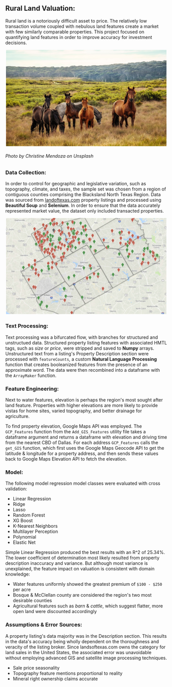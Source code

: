 ## Rural Land Valuation:

Rural land is a notoriously difficult asset to price. The relatively low transaction volume coupled with nebulous land features create a market with few similarly comparable properties. This project focused on quantifying land features in order to improve accuracy for investment decisions.

<p align="center">
<img src="https://github.com/rwmyers46/Rural-Land-Valuation/blob/master/images/horses.jpg" width="500" height="300"/>
</p>

###### *Photo by Christine Mendoza on Unsplash*

### Data Collection:

In order to control for geographic and legislative variation, such as topography, climate, and taxes, the sample set was chosen from a region of contiguous counties comprising the Blacksland North Texas Region. Data was sourced from [landoftexas.com](https://www.landsoftexas.com/) property listings and processed using **Beautiful Soup** and **Selenium**. In order to ensure that the data accurately represented market value, the dataset only included transacted properties.

<p align="center">
<img src="https://github.com/rwmyers46/Rural-Land-Valuation/blob/master/images/blacklands_region.png" width="500" height="300"/>
</p>

### Text Processing:

Text processing was a bifurcated flow, with branches for structured and unstructued data. Structured property listing features with associated HMTL tags, such as *size* or *price*, were stripped and saved to **Numpy** arrays. Unstructured text from a listing's Property Description section were processed with `featureCounts`, a custom **Natural Language Processing** function that creates booleanized features from the presence of an approximate word. The data were then recombined into a dataframe with the `ArrayMaker` function.

### Feature Engineering:

Next to water features, elevation is perhaps the region's most sought after land feature. Properties with higher elevations are more likely to provide vistas for home sites, varied topography, and better drainage for agriculture.

To find property elevation, Google Maps API was employed. The `GCP_Features` function from the `Add_GIS_Features` utility file takes a dataframe argument and returns a dataframe with elevation and driving time from the nearest CBD of Dallas. For each address `GCP_Features` calls the `get_GIS` function, which first uses the Google Maps Geocode API to get the latitude & longitude for a property address, and then sends these values back to Google Maps Elevation API to fetch the elevation.

### Model:

The following model regression model classes were evaluated with cross validation:

* Linear Regression
* Ridge
* Lasso
* Random Forest
* XG Boost
* K-Nearest Neighbors
* Multilayer Perception
* Polynomial
* Elastic Net

Simple Linear Regression produced the best results with an R^2 of 25.34%. The lower coefficient of determination most likely resulted from property description inaccuracy and variance. But although most variance is unexplained, the feature impact on valuation is consistent with domain knowledge:

* Water features uniformly showed the greatest premium of `$100 - $250` per acre
* Bosque & McClellan county are considered the region's two most desirable counties
* Agricultural features such as *barn* & *cattle*, which suggest flatter, more open land were discounted accordingly

### Assumptions & Error Sources:

A property listing's data majority was in the Description section. This results in the data's accuracy being wholly dependent on the thoroughness and veracity of the listing broker. Since landsoftexas.com owns the category for land sales in the United States, the associated error was unavoidable without employing advanced GIS and satellite image processing techniques. 

* Sale price seasonality
* Topography feature mentions proportional to reality
* Mineral right ownership claims accurate



